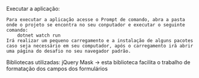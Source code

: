 
Executar a aplicação:

    Para executar a aplicação acesse o Prompt de comando, abra a pasta onde o projeto se encontra no seu conputador e executar o seguinte comando:
        dotnet watch run
    Irá realizar um pequeno carregamento e a instalação de alguns pacotes caso seja necessário em seu computador, após o carregamento irá abrir uma página do desafio no seu navegador padrão.

Bibliotecas utilizadas:
    jQuery Mask -> esta biblioteca facilita o trabalho de formatação dos campos dos formulários
